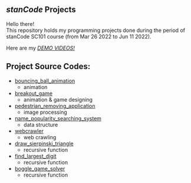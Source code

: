 ## *stanCode* Projects
Hello there!\
This repository holds my programming projects done during the period of stanCode SC101 course (from Mar 26 2022 to Jun 11 2022).

Here are my *[DEMO VIDEOS!](https://drive.google.com/drive/folders/1kwNJCIUTYEhsWogJ_XPSWp9uERAJClWI?usp=sharing)*

## Project Source Codes:
* [bouncing_ball_animation](https://github.com/Ashton-Yang/MystanCodeProjects/blob/main/stanCode_Projects/SC101_assignment1_bouncing_ball_animation/bouncing_ball.py)
  * animation
* [breakout_game](https://github.com/Ashton-Yang/MystanCodeProjects/blob/main/stanCode_Projects/SC101_assignment2_breakout_game/breakout.py)
  * animation & game designing
* [pedestrian_removing_application](https://github.com/Ashton-Yang/MystanCodeProjects/blob/main/stanCode_Projects/SC101_assignment3_pedestrian_removing_application/pedestrian_removing_application.py)
  * image processing
* [name_popularity_searching_system](https://github.com/Ashton-Yang/MystanCodeProjects/blob/main/stanCode_Projects/SC101_assignment4_name_popularity_searching_system/babygraphics.py)
  * data structure
* [webcrawler](https://github.com/Ashton-Yang/MystanCodeProjects/blob/main/stanCode_Projects/SC101_assignment4_webcrawler/webcrawler.py)
  * web crawling 
* [draw_sierpinski_triangle](https://github.com/Ashton-Yang/MystanCodeProjects/blob/main/stanCode_Projects/SC101_assignment5_draw_sierpinski_triangle/sierpinski.py)
  * recursive function
* [find_largest_digit](https://github.com/Ashton-Yang/MystanCodeProjects/blob/main/stanCode_Projects/SC101_assignment5_find_largest_digit/largest_digit.py)
  * recursive function
* [boggle_game_solver](https://github.com/Ashton-Yang/MystanCodeProjects/blob/main/stanCode_Projects/SC101_assignment6_boggle_game_solver/boggle.py) 
  * recursive function
 
